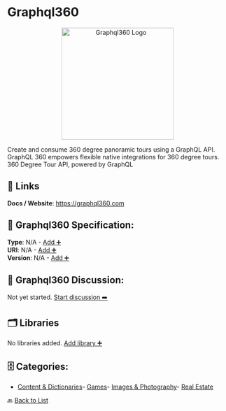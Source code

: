 # Graphql360
<p align="center">
    <img width="256" src="https://raw.githubusercontent.com/apis-list/apis-list/main/apis/graphql360/logo_256x256.png" alt="Graphql360 Logo"/>
</p>
Create and consume 360 degree panoramic tours using a GraphQL API.  GraphQL 360 empowers flexible native integrations for 360 degree tours. 360 Degree Tour API, powered by GraphQL

##  🔗 Links
**Docs / Website**: https://graphql360.com

## 🧬 Graphql360 Specification:
**Type**: N/A - [Add ➕](https://github.com/apis-list/apis-list/edit/main/apis.yaml#L8943)  
**URI**: N/A - [Add ➕](https://github.com/apis-list/apis-list/edit/main/apis.yaml#L8943)  
**Version**: N/A - [Add ➕](https://github.com/apis-list/apis-list/edit/main/apis.yaml#L8943)

## 💬 Graphql360 Discussion:
Not yet started. [Start discussion ➡️](https://github.com/apis-list/apis-list/discussions/new)

## 🗂️ Libraries

No libraries added. [Add library ➕](https://github.com/apis-list/apis-list/edit/main/apis.yaml#L8943)    


## 🗄️ Categories:
- [Content & Dictionaries](https://github.com/apis-list/apis-list#content--dictionaries-)- [Games](https://github.com/apis-list/apis-list#games-)- [Images & Photography](https://github.com/apis-list/apis-list#images--photography-)- [Real Estate](https://github.com/apis-list/apis-list#real-estate-)

🔙  [Back to List](https://github.com/apis-list/apis-list)
